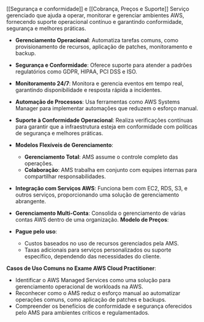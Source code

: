 [[Segurança e conformidade]] e [[Cobrança, Preços e Suporte]]
Serviço gerenciado que ajuda a operar, monitorar e gerenciar ambientes AWS, fornecendo suporte operacional contínuo e garantindo conformidade, segurança e melhores práticas.
- **Gerenciamento Operacional**: Automatiza tarefas comuns, como provisionamento de recursos, aplicação de patches, monitoramento e backup.
- **Segurança e Conformidade**: Oferece suporte para atender a padrões regulatórios como GDPR, HIPAA, PCI DSS e ISO.
- **Monitoramento 24/7**: Monitora e gerencia eventos em tempo real, garantindo disponibilidade e resposta rápida a incidentes.
- **Automação de Processos**: Usa ferramentas como AWS Systems Manager para implementar automações que reduzem o esforço manual.
- **Suporte à Conformidade Operacional**: Realiza verificações contínuas para garantir que a infraestrutura esteja em conformidade com políticas de segurança e melhores práticas.
- **Modelos Flexíveis de Gerenciamento**:
    - **Gerenciamento Total**: AMS assume o controle completo das operações.
    - **Colaboração**: AMS trabalha em conjunto com equipes internas para compartilhar responsabilidades.
- **Integração com Serviços AWS**: Funciona bem com EC2, RDS, S3, e outros serviços, proporcionando uma solução de gerenciamento abrangente.
- **Gerenciamento Multi-Conta**: Consolida o gerenciamento de várias contas AWS dentro de uma organização.
**Modelo de Preços**:

- **Pague pelo uso**:
    - Custos baseados no uso de recursos gerenciados pela AMS.
    - Taxas adicionais para serviços personalizados ou suporte específico, dependendo das necessidades do cliente.

**Casos de Uso Comuns no Exame AWS Cloud Practitioner**:

- Identificar o AWS Managed Services como uma solução para gerenciamento operacional de workloads na AWS.
- Reconhecer como o AMS reduz o esforço manual ao automatizar operações comuns, como aplicação de patches e backups.
- Compreender os benefícios de conformidade e segurança oferecidos pelo AMS para ambientes críticos e regulamentados.